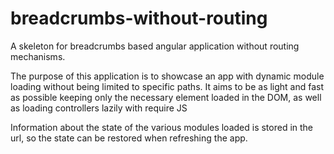 # breadcrumbs-without-routing
A skeleton for breadcrumbs based angular application without routing mechanisms.

The purpose of this application is to showcase an app with dynamic module loading without being limited to specific paths. It aims to be as light and fast as possible keeping only the necessary element loaded in the DOM, as well as loading controllers lazily with require JS

Information about the state of the various modules loaded is stored in the url, so the state can be restored when refreshing the app.
